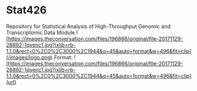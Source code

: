 # Stat426
Repository for Statistical Analysis of High-Throughput Genomic and Transcriptomic Data Module
![https://images.theconversation.com/files/196866/original/file-20171129-28892-1qyenc1.jpg?ixlib=rb-1.1.0&rect=0%2C0%2C3000%2C1944&q=45&auto=format&w=496&fit=clip](/images/logo.png)
Format: ![https://images.theconversation.com/files/196866/original/file-20171129-28892-1qyenc1.jpg?ixlib=rb-1.1.0&rect=0%2C0%2C3000%2C1944&q=45&auto=format&w=496&fit=clip](url)


